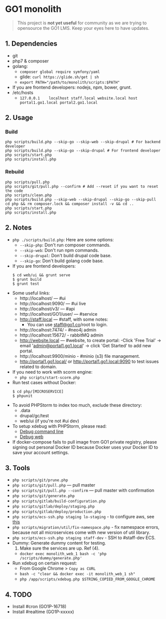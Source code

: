GO1 monolith
====

> This project is **not yet useful** for community as we are trying to opensource the GO1 LMS.
> Keep your eyes here to have updates.

## 1. Dependencies

- git
- php7 & composer
- golang:
    - `composer global require symfony/yaml`
    - glide: `curl https://glide.sh/get | sh`
    - `export PATH="/path/to/monolith/scripts:$PATH"`
- If you are frontend developers: nodejs, npm, bower, grunt.
- /etc/hosts
    - `127.0.0.1	localhost staff.local website.local host portal1.go1.local portal2.go1.local`

## 2. Usage

### Build

    php scripts/build.php --skip-go --skip-web --skip-drupal # For backend developer
    php scripts/build.php --skip-go --skip-drupal # For frontend developer
    php scripts/start.php
    php scripts/install.php

### Rebuild

    php scripts/pull.php
    php scripts/git/pull.php --confirm # Add --reset if you want to reset the code
    php scripts/clean.php
    php scripts/build.php --skip-web --skip-drupal --skip-go --skip-pull
    cd php && rm composer.lock && composer install -v && cd ..
    php scripts/start.php
    php scripts/install.php

## 2. Notes

- `php ./scripts/build.php`: Here are some options:
    - `--skip-php`: Don't run composer commands. 
    - `--skip-web`: Don't run npm commands.
    - `--skip-drupal`: Don't build drupal code base.
    - `--skip-go`: Don't build golang code base.
- If you are frontend developers:
    ```
    $ cd web/ui && grunt serve
    $ grunt build
    $ grunt test
    ```
- Some useful links:
    - http://localhost/ — #ui
    - http://localhost:9090/ — #ui live
    - http://localhost/v3/ — #api
    - http://localhost/GO1/user/ — #service
    - http://staff.local — #staff, with some notes:
        - You can use staff@go1.co/root to login.
    - http://localhost:7474/ - #neo4j admin
    - http://localhost:15672/ - rabbitMQ admin
    - http://website.local — #website, to create portal:
        -Click 'Free Trial' -> email 'admin@portal1.go1.local' -> click 'Get Started' to add new portal.
    - http://localhost:9900/minio - #minio (s3) file management.
    - http://portal1.go1.local/ or http://portal1.go1.local:9090 to test issues related to domain.
- If you need to work with scorm engine:
    - `php scripts/start-scorm.php`
- Run test cases without Docker:
    ```
    $ cd php/[MICROSERVICE]
    $ phpunit
    ```
- To avoid PHPStorm to index too much, exclude these directory:
    - .data
    - drupal/gc/test
    - web/ui (if you're not #ui dev)
- To setup xdebug with PHPStorm, please read:
    - [Debug command line](resources/docs/debug-command-line.md)
    - [Debug web](resources/docs/debug-web.md)
- If docker-compose fails to pull image from GO1 private registry, please signing out personal Docker ID because Docker uses your Docker ID to save your account settings.

## 3. Tools

- `php scripts/git/prune.php`
- `php scripts/git/pull.php` — pull master
- `php scripts/git/pull.php --confirm` — pull master with confirmation
- `php scripts/git/generate.php`
- `php scripts/gitlab/build-configuration.php`
- `php scripts/gitlab/deploy/staging.php`
- `php scripts/gitlab/deploy/production.php`
- `php scripts/ecs-ssh.php staging lo-staging` - to configure aws, see [this](http://docs.aws.amazon.com/cli/latest/userguide/cli-chap-getting-started.html)
- `php scripts/migration/util/fix-namespace.php` - fix namespace errors, because not all microservices come with new
  version of util library.
- `php scripts/ecs-ssh.php staging staff-dev` - SSH to #staff-dev ECS.
- Dummy: Generate dummy content for testing.
    1. Make sure the services are up. Ref (4).
    - `docker exec monolith_web_1 bash -c 'php /scripts/dummy/generate.php'`
- Run xdebug on certain request:
    - From Google Chrome > `Copy as CURL`
    - `bash -c "clear && docker exec -it monolith_web_1 sh"`
    - `php /app/scripts/xdebug.php $STRING_COPIED_FROM_GOOGLE_CHROME` 

## 4. TODO

- Install #cron (GO1P-16718)
- Install #realtime (GO1P-xxxxx)
